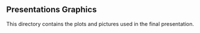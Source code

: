 ## Presentations Graphics
This directory contains the plots and pictures used in the final presentation.